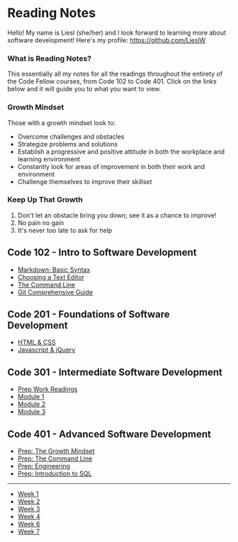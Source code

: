 # Reading Notes  

Hello! My name is Liesl (she/her) and I look forward to learning more about software development! Here's my profile: <https://github.com/LieslW>  

### What is Reading Notes?  

This essentially all my notes for all the readings throughout the entirety of the Code Fellow courses, from Code 102 to Code 401. Click on the links below and it will guide you to what you want to view.  

### Growth Mindset

  Those with a growth mindset look to:  

- Overcome challenges and obstacles  
- Strategize problems and solutions  
- Establish a progressive and positive attitude in both the workplace and learning environment  
- Constantly look for areas of improvement in both their work and environment  
- Challenge themselves to improve their skillset  

### Keep Up That Growth  

 1. Don't let an obstacle bring you down; see it as a chance to improve!  
 2. No pain no gain  
 3. It's never too late to ask for help
  
## Code 102 - Intro to Software Development  

- [Markdown: Basic Syntax](Class101/101Markdown.md)
- [Choosing a Text Editor](Class101/102Texteditor.md)
- [The Command Line](Class101/102Commandline.md)
- [Git Comprehensive Guide](Class101/102Gitguide.md)  
  
## Code 201 - Foundations of Software Development  

- [HTML & CSS](Class201/201HTML|CSS.md)
- [Javascript & jQuery](Class201/201JS|jQ.md)
  
## Code 301 - Intermediate Software Development

- [Prep Work Readings](Class301/301Prep.md)
- [Module 1](Class301/301mod1.md)
- [Module 2](Class301/301mod2.md)
- [Module 3](Class301/301mod3.md)

## Code 401 - Advanced Software Development  

- [Prep: The Growth Mindset](Class401/prep401.md)
- [Prep: The Command Line](Class401/prep401terminal.md)
- [Prep: Engineering](Class401/prep401engin.md)
- [Prep: Introduction to SQL](Class401/prep401SQL.md)
___
- [Week 1](week1.md)
- [Week 2](week2.md)
- [Week 3](week3.md)
- [Week 4](week4.md)
- [Week 6](week6.md)
- [Week 7](week7.md)
